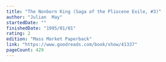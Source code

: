 ```yaml
---
title: "The Nonborn King (Saga of the Pliocene Exile, #3)"
author: "Julian  May"
startedDate: ""
finishedDate: "1995/01/01"
rating: 2
edition: "Mass Market Paperback"
link: "https://www.goodreads.com/book/show/41337"
pageCount: 429
---
```



